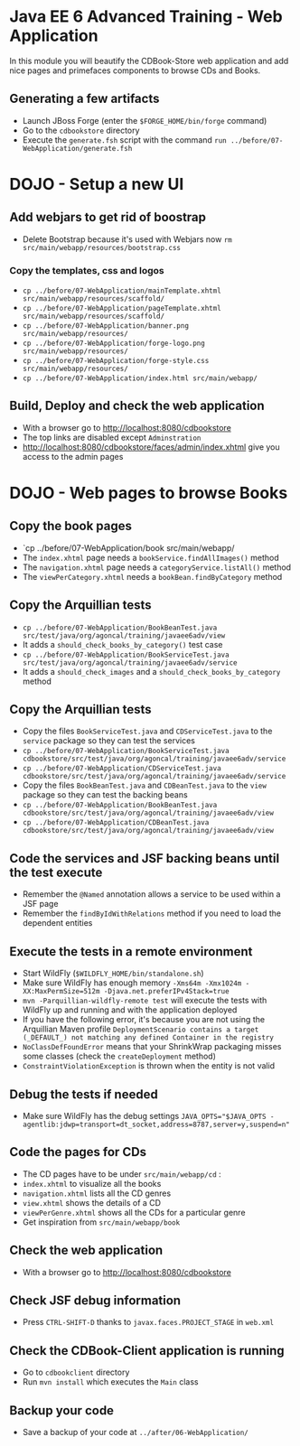 # Java EE 6 Advanced Training - Web Application

In this module you will beautify the CDBook-Store web application and add nice pages and primefaces components to browse CDs and Books.

## Generating a few artifacts

* Launch JBoss Forge (enter the `$FORGE_HOME/bin/forge` command)
* Go to the `cdbookstore` directory
* Execute the `generate.fsh` script with the command `run ../before/07-WebApplication/generate.fsh` 

# DOJO - Setup a new UI

## Add webjars to get rid of boostrap

* Delete Bootstrap because it's used with Webjars now `rm src/main/webapp/resources/bootstrap.css`

###  Copy the templates, css and logos
 
* `cp ../before/07-WebApplication/mainTemplate.xhtml src/main/webapp/resources/scaffold/`
* `cp ../before/07-WebApplication/pageTemplate.xhtml src/main/webapp/resources/scaffold/`
* `cp ../before/07-WebApplication/banner.png src/main/webapp/resources/`
* `cp ../before/07-WebApplication/forge-logo.png src/main/webapp/resources/`
* `cp ../before/07-WebApplication/forge-style.css src/main/webapp/resources/`
* `cp ../before/07-WebApplication/index.html src/main/webapp/`

## Build, Deploy and check the web application
                 
* With a browser go to [http://localhost:8080/cdbookstore]()
* The top links are disabled except `Adminstration`
* [http://localhost:8080/cdbookstore/faces/admin/index.xhtml]() give you access to the admin pages

# DOJO - Web pages to browse Books

##  Copy the book pages

* `cp ../before/07-WebApplication/book src/main/webapp/
* The `index.xhtml` page needs a `bookService.findAllImages()` method
* The `navigation.xhtml` page needs a `categoryService.listAll()` method
* The `viewPerCategory.xhtml` needs a `bookBean.findByCategory` method

## Copy the Arquillian tests

* `cp ../before/07-WebApplication/BookBeanTest.java src/test/java/org/agoncal/training/javaee6adv/view`
* It adds a `should_check_books_by_category()` test case
* `cp ../before/07-WebApplication/BookServiceTest.java src/test/java/org/agoncal/training/javaee6adv/service`
* It adds a `should_check_images` and a `should_check_books_by_category` method

## Copy the Arquillian tests

* Copy the files `BookServiceTest.java` and `CDServiceTest.java` to the `service` package so they can test the services
* `cp ../before/07-WebApplication/BookServiceTest.java cdbookstore/src/test/java/org/agoncal/training/javaee6adv/service`
* `cp ../before/07-WebApplication/CDServiceTest.java cdbookstore/src/test/java/org/agoncal/training/javaee6adv/service`
* Copy the files `BookBeanTest.java` and `CDBeanTest.java` to the `view` package so they can test the backing beans
* `cp ../before/07-WebApplication/BookBeanTest.java cdbookstore/src/test/java/org/agoncal/training/javaee6adv/view`
* `cp ../before/07-WebApplication/CDBeanTest.java cdbookstore/src/test/java/org/agoncal/training/javaee6adv/view`

## Code the services and JSF backing beans until the test execute

* Remember the `@Named` annotation allows a service to be used within a JSF page
* Remember the `findByIdWithRelations` method if you need to load the dependent entities

## Execute the tests in a remote environment

* Start WildFly (`$WILDFLY_HOME/bin/standalone.sh`)
* Make sure WildFly has enough memory `-Xms64m -Xmx1024m -XX:MaxPermSize=512m -Djava.net.preferIPv4Stack=true`
* `mvn -Parquillian-wildfly-remote test` will execute the tests with WildFly up and running and with the application deployed
* If you have the following error, it's because you are not using the Arquillian Maven profile `DeploymentScenario contains a target (_DEFAULT_) not matching any defined Container in the registry`
* `NoClassDefFoundError` means that your ShrinkWrap packaging misses some classes (check the `createDeployment` method) 
* `ConstraintViolationException` is thrown when the entity is not valid

## Debug the tests if needed

* Make sure WildFly has the debug settings `JAVA_OPTS="$JAVA_OPTS -agentlib:jdwp=transport=dt_socket,address=8787,server=y,suspend=n"`

## Code the pages for CDs

* The CD pages have to be under `src/main/webapp/cd` :
* `index.xhtml` to visualize all the books
* `navigation.xhtml` lists all the CD genres
* `view.xhtml` shows the details of a CD
* `viewPerGenre.xhtml` shows all the CDs for a particular genre
* Get inspiration from `src/main/webapp/book`

## Check the web application

* With a browser go to [http://localhost:8080/cdbookstore]()

## Check JSF debug information

* Press `CTRL-SHIFT-D` thanks to `javax.faces.PROJECT_STAGE` in `web.xml`

## Check the CDBook-Client application is running

* Go to `cdbookclient` directory
* Run `mvn install` which executes the `Main` class

## Backup your code

* Save a backup of your code at `../after/06-WebApplication/`
